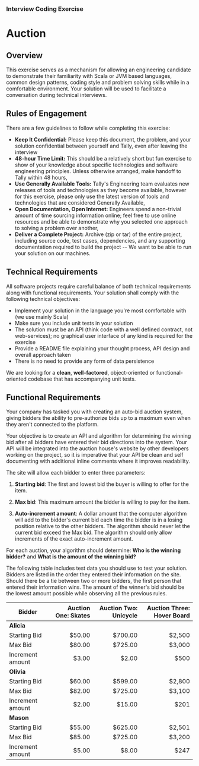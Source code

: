 
### Interview Coding Exercise
# Auction

## Overview
This exercise serves as a mechanism for allowing an engineering candidate to demonstrate their familiarity with Scala or JVM based languages, common design patterns, coding style and problem solving skills while in a comfortable environment. Your solution will be used to facilitate a conversation during technical interviews.

## Rules of Engagement
There are a few guidelines to follow while completing this exercise:

* __Keep It Confidential:__ Please keep this document, the problem, and your solution confidential between yourself and Tally, even after leaving the interview
* __48-hour Time Limit:__ This should be a relatively short but fun exercise to show of your knowledge about specific technologies and software engineering principles.  Unless otherwise arranged, make handoff to Tally within 48 hours,
* __Use Generally Available Tools:__ Tally's Engineering team evaluates new releases of tools and technologies as they become available, however for this exercise, please only use the latest version of tools and technologies that are considered Generally Available,
* __Open Documentation, Open Internet:__ Engineers spend a non-trivial amount of time sourcing information online; feel free to use online resources and be able to demonstrate why you selected one approach to solving a problem over another,
* __Deliver a Complete Project:__ Archive (zip or tar) of the entire project, including source code, test cases, dependencies, and any supporting documentation required to build the project -- We want to be able to run your solution on our machines.


## Technical Requirements

All software projects require careful balance of both technical requirements along with functional requirements.  Your solution shall comply with the following technical objectives:

* Implement your solution in the language you're most comfortable with (we use mainly Scala)
* Make sure you include unit tests in your solution
* The solution must be an API (think code with a well defined contract, not web-services); no graphical user interface of any kind is required for the exercise 
* Provide a README file explaining your thought process, API design and overall approach taken
* There is no need to provide any form of data persistence

We are looking for a **clean**, **well-factored**, object-oriented or functional-oriented codebase that has accompanying unit tests.

## Functional Requirements

Your company has tasked you with creating an auto-bid auction system, giving bidders the ability to pre-authorize bids up to a maximum even when they aren't connected to the platform.

Your objective is to create an API and algorithm for determining the winning bid after all bidders have entered their bid directions into the system.  Your API will be integrated into the auction house's website by other developers working on the project, so it is imperative that your API be clean and self documenting with additional inline comments where it improves readability.

The site will allow each bidder to enter three parameters:

1.  __Starting bid__: The first and lowest bid the buyer is willing to offer for the item.

1.  __Max bid__: This maximum amount the bidder is willing to pay for the item.

1.  __Auto-increment amount__: A dollar amount that the computer algorithm will add to the bidder's current bid each time the bidder is in a losing position relative to the other bidders. The algorithm should never let the current bid exceed the Max bid. The algorithm should only allow increments of the exact auto-increment amount.

For each auction, your algorithm should determine: __Who is the winning bidder?__ and __What is the amount of the winning bid?__

The following table includes test data you should use to test your solution.  Bidders are listed in the order they entered their information on the site. Should there be a tie between two or more bidders, the first person that entered their information wins. The amount of the winner's bid should be the lowest amount possible while observing all the previous rules.

| Bidder           | Auction One: Skates | Auction Two: Unicycle | Auction Three: Hover Board |
|------------------|---------------------:|---------------------:|--------------------:|
| __Alicia__        |                      |                      |                     |
| Starting Bid     | $50.00               | $700.00              | $2,500              |
| Max Bid          | $80.00               | $725.00              | $3,000              |
| Increment amount | $3.00                | $2.00                | $500                |
| __Olivia__        |                      |                      |                     |
| Starting Bid     | $60.00               | $599.00              | $2,800              |
| Max Bid          | $82.00               | $725.00              | $3,100              |
| Increment amount | $2.00                | $15.00               | $201                |
| __Mason__       |                      |                      |                     |
| Starting Bid     | $55.00               | $625.00              | $2,501              |
| Max Bid          | $85.00               | $725.00              | $3,200              |
| Increment amount | $5.00                | $8.00                | $247                |